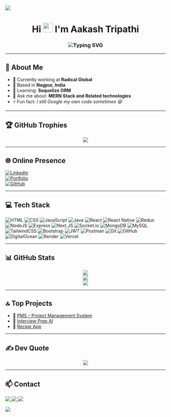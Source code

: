 <!-- ▬▬▬▬▬▬▬▬ WAVY HEADER ▬▬▬▬▬▬▬▬ -->
<img src="https://capsule-render.vercel.app/api?type=waving&height=220&color=00DBDE,FC00FF&text=Aakash%20Tripathi&fontAlign=40&fontAlignY=35&fontColor=ffffff&fontSize=42&desc=Full%20Stack%20Developer%20from%20India&descAlign=40&descAlignY=55" />

<h1 align="center">
  Hi <img src="https://media.giphy.com/media/hvRJCLFzcasrR4ia7z/giphy.gif" width="30px"/> I'm Aakash Tripathi
</h1>

<h3 align="center">
  <img src="https://readme-typing-svg.demolab.com?font=Fira+Code&size=22&duration=3500&pause=800&color=FC00FF&center=true&vCenter=true&width=1000&lines=%F0%9F%92%AB+Full+Stack+Developer+%7C+React+%7C+Node+%7C+MySQL&lines=%F0%9F%9A%80+Building+Web+and+Mobile+Apps+with+Love!" alt="Typing SVG" />
</h3>


---

## 💼 About Me
- 🔭 Currently working at **Radical Global**  
- 📍 Based in **Nagpur, India**  
- 🌱 Learning: **Sequelize ORM**  
- 💬 Ask me about: **MERN Stack and Related technologies**  
- ⚡ Fun fact: *I still Google my own code sometimes 😄*

---

## 🏆 GitHub Trophies
<p align="center">
  <img src="https://github-profile-trophy.vercel.app/?username=Aakashtripathi2002&theme=radical&no-frame=false&no-bg=true&margin-w=10" />
</p>

---

## 🌐 Online Presence
[![LinkedIn](https://img.shields.io/badge/LinkedIn-%230077B5.svg?style=for-the-badge&logo=linkedin&logoColor=white)](https://www.linkedin.com/in/aakash235)  
[![Portfolio](https://img.shields.io/badge/Portfolio-000000?style=for-the-badge&logo=vercel&logoColor=white)](https://aakashtripathi.me)  
[![GitHub](https://img.shields.io/badge/GitHub-181717?style=for-the-badge&logo=github&logoColor=white)](https://github.com/Aakashtripathi2002)

---

## 💻 Tech Stack
![HTML](https://img.shields.io/badge/HTML5-E34F26?style=for-the-badge&logo=html5&logoColor=white)
![CSS](https://img.shields.io/badge/CSS3-1572B6?style=for-the-badge&logo=css3&logoColor=white)
![JavaScript](https://img.shields.io/badge/JavaScript-F7DF1E?style=for-the-badge&logo=javascript&logoColor=black)
![Java](https://img.shields.io/badge/Java-007396?style=for-the-badge&logo=java&logoColor=white)
![React](https://img.shields.io/badge/React-20232a?style=for-the-badge&logo=react&logoColor=61dafb)
![React Native](https://img.shields.io/badge/React_Native-20232a?style=for-the-badge&logo=react&logoColor=61dafb)
![Redux](https://img.shields.io/badge/Redux-764ABC?style=for-the-badge&logo=redux&logoColor=white)
![NodeJS](https://img.shields.io/badge/Node.js-43853D?style=for-the-badge&logo=node.js&logoColor=white)
![Express](https://img.shields.io/badge/Express.js-404D59?style=for-the-badge)
![Next JS](https://img.shields.io/badge/Next.js-000000?style=for-the-badge&logo=nextdotjs&logoColor=white)
![Socket.io](https://img.shields.io/badge/Socket.io-000000?style=for-the-badge&logo=socketdotio&logoColor=white)
![MongoDB](https://img.shields.io/badge/MongoDB-4EA94B?style=for-the-badge&logo=mongodb&logoColor=white)
![MySQL](https://img.shields.io/badge/MySQL-005C84?style=for-the-badge&logo=mysql&logoColor=white)
![TailwindCSS](https://img.shields.io/badge/TailwindCSS-06B6D4?style=for-the-badge&logo=tailwind-css&logoColor=white)
![Bootstrap](https://img.shields.io/badge/Bootstrap-7952B3?style=for-the-badge&logo=bootstrap&logoColor=white)
![JWT](https://img.shields.io/badge/JWT-000000?style=for-the-badge&logo=jsonwebtokens&logoColor=white)
![Postman](https://img.shields.io/badge/Postman-FF6C37?style=for-the-badge&logo=postman&logoColor=white)
![Git](https://img.shields.io/badge/Git-F05033?style=for-the-badge&logo=git&logoColor=white)
![GitHub](https://img.shields.io/badge/GitHub-181717?style=for-the-badge&logo=github&logoColor=white)
![DigitalOcean](https://img.shields.io/badge/DigitalOcean-0080FF?style=for-the-badge&logo=digitalocean&logoColor=white)
![Render](https://img.shields.io/badge/Render-46E3B7?style=for-the-badge&logo=render&logoColor=white)
![Vercel](https://img.shields.io/badge/Vercel-000000?style=for-the-badge&logo=vercel&logoColor=white)

---

## 📊 GitHub Stats
<p align="center">
  <img src="https://github-readme-stats.vercel.app/api?username=Aakashtripathi2002&theme=radical&show_icons=true&count_private=true&hide_border=false" />
  <br/>
  <img src="https://github-readme-streak-stats.herokuapp.com?user=Aakashtripathi2002&theme=radical&hide_border=false" />
  <br/>
  <img src="https://github-readme-stats.vercel.app/api/top-langs/?username=Aakashtripathi2002&theme=radical&layout=compact&hide_border=false" />
</p>

---

## 🔝 Top Projects
- 🚀 [PMS – Project Management System](https://aakashtripathi.me/projects)  
- 🤖 [Interview Prep AI](https://aakashtripathi.me/projects)  
- 🍲 [Recipe App](https://aakashtripathi.me/projects)

---

## ✍️ Dev Quote
<p align="center">
  <img src="https://quotes-github-readme.vercel.app/api?type=horizontal&theme=radical" />
</p>




---

## 📫 Contact
<p>
  <a href="mailto:aakashtripathi291@gmail.com">
    <img src="https://img.shields.io/badge/Gmail-D14836?style=for-the-badge&logo=gmail&logoColor=white"/>
  </a>
  <a href="https://www.linkedin.com/in/aakash235">
    <img src="https://img.shields.io/badge/LinkedIn-0077B5?style=for-the-badge&logo=linkedin&logoColor=white"/>
  </a>
  <a href="https://aakashtripathi.me">
    <img src="https://img.shields.io/badge/Portfolio-000000?style=for-the-badge&logo=vercel&logoColor=white"/>
  </a>
</p>

<!-- ▬▬▬▬▬▬▬▬ WAVY FOOTER ▬▬▬▬▬▬▬▬ -->
<img src="https://capsule-render.vercel.app/api?section=footer&type=waving&height=140&color=00DBDE,FC00FF" />
